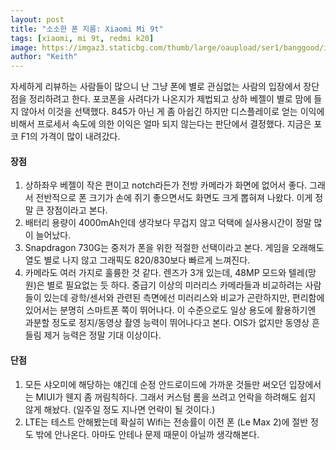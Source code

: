 ```yaml
---
layout: post
title: "소소한 폰 지름: Xiaomi Mi 9t"
tags: [xiaomi, mi 9t, redmi k20]
image: https://imgaz3.staticbg.com/thumb/large/oaupload/ser1/banggood/images/68/37/c6b12d5b-6da9-4fb4-8f55-5c9569ac9b92.jpg
author: "Keith"
---
```


자세하게 리뷰하는 사람들이 많으니 난 그냥 폰에 별로 관심없는 사람의 입장에서 장단점을 정리하려고 한다. 포코폰을 사려다가 나온지가 제법되고 상하 베젤이 별로 맘에 들지 않아서 이것을 선택했다. 845가 아닌 게 좀 아쉽긴 하지만 디스플레이로 얻는 이익에 비해서 프로세서 속도에 의한 이익은 얼마 되지 않는다는 판단에서 결정했다. 지금은 포코 F1의 가격이 많이 내려갔다. 

#### 장점
1. 상하좌우 베젤이 작은 편이고 notch라든가 전방 카메라가 화면에 없어서 좋다. 그래서 전반적으로 폰 크기가 손에 쥐기 좋으면서도 화면도 크게 뽑혀져 나왔다. 이게 정말 큰 장점이라고 본다.
2. 배터리 용량이 4000mAh인데 생각보다 무겁지 않고 덕택에 실사용시간이 정말 많이 늘어났다.
3. Snapdragon 730G는 중저가 폰을 위한 적절한 선택이라고 본다. 게임을 오래해도 열도 별로 나지 않고 그래픽도 820/830보다 빠르게 느껴진다. 
4. 카메라도 여러 가지로 훌륭한 것 같다. 렌즈가 3개 있는데, 48MP 모드와 텔레(망원)은 별로 필요없는 듯 하다. 중급기 이상의 미러리스 카메라들과 비교하려는 사람들이 있는데 광학/센서와 관련된 측면에선 미러리스와 비교가 곤란하지만, 편리함에 있어서는 분명히 스마트폰 쪽이 뛰어나다. 이 수준으로도 일상 용도에 활용하기엔 과분할 정도로 정지/동영상 촬영 능력이 뛰어나다고 본다. OIS가 없지만 동영상 흔들림 제거 능력은 정말 기대 이상이다. 

#### 단점
1. 모든 샤오미에 해당하는 얘긴데 순정 안드로이드에 가까운 것들만 써오던 입장에서는 MIUI가 웬지 좀 꺼림칙하다. 그래서 커스텀 롬을 쓰려고 언락을 하려해도 쉽지 않게 해놨다. (일주일 정도 지나면 언락이 될 것이다.) 
2. LTE는 테스트 안해봤는데 확실히 Wifi는 전송률이 이전 폰 (Le Max 2)에 절반 정도 밖에 안나온다. 아마도 안테나 문제 때문이 아닐까 생각해본다. 